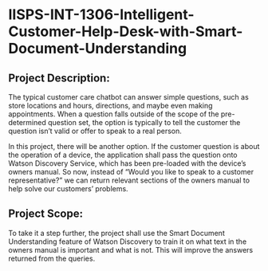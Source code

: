 # IISPS-INT-1306-Intelligent-Customer-Help-Desk-with-Smart-Document-Understanding

## Project Description:

The typical customer care chatbot can answer simple questions, such as store locations and hours, directions, and maybe even making appointments. When a question falls outside of the scope of the pre-determined question set, the option is typically to tell the customer the question isn’t valid or offer to speak to a real person.

In this project, there will be another option. If the customer question is about the operation of a device, the application shall pass the question onto Watson Discovery Service, which has been pre-loaded with the device’s owners manual. So now, instead of “Would you like to speak to a customer representative?” we can return relevant sections of the owners manual to help solve our customers’ problems.

## Project Scope:
To take it a step further, the project shall use the Smart Document Understanding feature of Watson Discovery to train it on what text in the owners manual is important and what is not. This will improve the answers returned from the queries.
